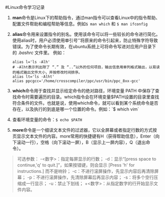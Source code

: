 #Linux命令学习记录

 1. **man**命令是Linux下的帮助指令，通过man指令可以查看Linux中的指令帮助、配置文件帮助和编程帮助等信息。例如`$ man which` 和 `$ man ifconfig`

 2. **alias**命令用来设置指令的别名。使用该命令可以将一些较长的命令进行简化。使用alias时，用户必须使用单引号''将原来的命令引起来，防止特殊字符导致错误。为了使命令长期有效，在ubuntu系统上可将命令写进对应用户目录下的 *.bashrc* 文件里。
例如：
	```
	alias l='ls -Alh'  
	# -Alht表示列出除了 “.” 及 “..”以外的任何项目，输出信息用单列格式输出，以易读的格式输出文件大小，并按修改时间排序。
	alias lt='ls -Alht'  
	alias ppcgcc='/home/crosscompiler/ppc/usr/bin/ppc_8xx-gcc'
	```

 3. **which**命令用于查找并显示给定命令的绝对路径，环境变量 PATH 中保存了查找命令时需要遍历的目录。which指令会在环境变量$PATH设置的目录里查找符合条件的文件。也就是说，使用which命令，就可以看到某个系统命令是否存在，以及执行的到底是哪一个位置的命令。例如：`$ which vim`

 4. 查看环境变量的命令：`$ echo $PATH`

 5. **more**命令是一个细读文本文件的过滤器，它以全屏幕或者指定行数的方式按页显示文本文件的内容。more常用的快捷键有H（获得帮助信息），Enter（向下滚动一行），空格（向下滚动一屏），B（显示上一屏内容），Q（退出命令）。

> 可选参数：
> -<数字>：指定每屏显示的行数；
> -d：显示“[press space to continue,'q' to quit.]”，如果按错键，则会显示 [Press 'h' for instructions.] 而不是响铃； 
> -c：不进行滚屏操作，先显示内容后再清除屏幕； 
> -p：不进行滚屏操作，先清除屏幕后再显示内容；
> -s：将多个空行压缩成一行显示； 
> -u：禁止下划线； 
> +<数字>：从指定数字的行开始显示文件内容。

